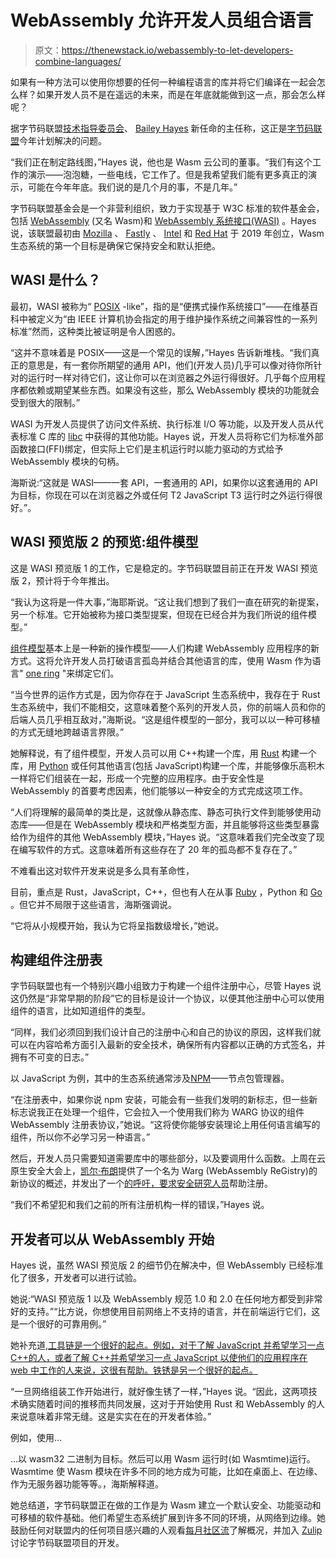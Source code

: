 # WebAssembly 允许开发人员组合语言

> 原文：<https://thenewstack.io/webassembly-to-let-developers-combine-languages/>

如果有一种方法可以使用你想要的任何一种编程语言的库并将它们编译在一起会怎么样？如果开发人员不是在遥远的未来，而是在年底就能做到这一点，那会怎么样呢？

据字节码联盟[技术指导委员会](https://github.com/bytecodealliance/governance/blob/main/TSC/charter.md)、 [Bailey Hayes](https://github.com/ricochet) 新任命的主任称，这正是[字节码联盟](https://bytecodealliance.org/)今年计划解决的问题。

“我们正在制定路线图，”Hayes 说，他也是 Wasm 云公司的董事。“我们有这个工作的演示——泡泡糖，一些电线，它工作了。但是我希望我们能有更多真正的演示，可能在今年年底。我们说的是几个月的事，不是几年。”

字节码联盟基金会是一个非营利组织，致力于实现基于 W3C 标准的软件基金会，包括 [WebAssembly](https://thenewstack.io/key-concepts/wasm/) (又名 Wasm)和 [WebAssembly 系统接口(WASI)](https://wasi.dev/) 。Hayes 说，该联盟最初由 [Mozilla](https://thenewstack.io/mozilla-and-the-planet-incinerating-ponzi-grifters/) 、 [Fastly](https://thenewstack.io/glitch-fastly-developer-experience/) 、 [Intel](https://thenewstack.io/intel-ceo-sheds-light-on-emerging-software-strategy/) 和 [Red Hat](https://thenewstack.io/red-hat-helps-make-kubernetes-security-more-accessible/) 于 2019 年创立，Wasm 生态系统的第一个目标是确保它保持安全和默认拒绝。

## WASI 是什么？

最初，WASI 被称为“ [POSIX](https://pubs.opengroup.org/onlinepubs/9699919799.2018edition/) -like”，指的是“便携式操作系统接口”——在维基百科中被定义为“由 IEEE 计算机协会指定的用于维护操作系统之间兼容性的一系列标准”然而，这种类比被证明是令人困惑的。

“这并不意味着是 POSIX——这是一个常见的误解，”Hayes 告诉新堆栈。“我们真正的意思是，有一套你所期望的通用 API，他们(开发人员)几乎可以像对待你所针对的运行时一样对待它们，这让你可以在浏览器之外运行得很好。几乎每个应用程序都依赖或期望某些东西。如果没有这些，那么 WebAssembly 模块的功能就会受到很大的限制。”

WASI 为开发人员提供了访问文件系统、执行标准 I/O 等功能，以及开发人员从代表标准 C 库的 [libc](https://man7.org/linux/man-pages/man7/libc.7.html) 中获得的其他功能。Hayes 说，开发人员将称它们为标准外部函数接口(FFI)绑定，但实际上它们是主机运行时以能力驱动的方式给予 WebAssembly 模块的句柄。

海斯说:“这就是 WASI——一套 API，一套通用的 API，如果你以这套通用的 API 为目标，你现在可以在浏览器之外或任何 T2 JavaScript T3 运行时之外运行得很好。”。

## WASI 预览版 2 的预览:组件模型

这是 WASI 预览版 1 的工作，它是稳定的。字节码联盟目前正在开发 WASI 预览版 2，预计将于今年推出。

“我认为这将是一件大事，”海耶斯说。“这让我们想到了我们一直在研究的新提案，另一个标准。它开始被称为接口类型提案，但现在已经合并为我们所说的组件模型。”

[组件模型](https://github.com/webassembly/component-model)基本上是一种新的操作模型——人们构建 WebAssembly 应用程序的新方式。这将允许开发人员打破语言孤岛并结合其他语言的库，使用 Wasm 作为语言" [one ring](https://lotr.fandom.com/wiki/One_Ring) "来绑定它们。

“当今世界的运作方式是，因为你存在于 JavaScript 生态系统中，我存在于 Rust 生态系统中，我们不能相交，这意味着整个系列的开发人员，你的前端人员和你的后端人员几乎相互敌对，”海斯说。“这是组件模型的一部分，我可以以一种可移植的方式无缝地跨越语言界限。”

她解释说，有了组件模型，开发人员可以用 C++构建一个库，用 [Rust](https://thenewstack.io/developers-most-likely-to-learn-go-and-rust-in-2023-survey-says/) 构建一个库，用 [Python](https://thenewstack.io/key-concepts/python/) 或任何其他语言(包括 JavaScript)构建一个库，并能够像乐高积木一样将它们组装在一起，形成一个完整的应用程序。由于安全性是 WebAssembly 的首要考虑因素，他们能够以一种安全的方式完成这项工作。

“人们将理解的最简单的类比是，这就像从静态库、静态可执行文件到能够使用动态库——但是在 WebAssembly 模块和严格类型方面，并且能够将这些类型暴露给作为组件的其他 WebAssembly 模块，”Hayes 说。“这意味着我们完全改变了现在编写软件的方式。这意味着所有这些存在了 20 年的孤岛都不复存在了。”

不难看出这对软件开发来说是多么具有革命性，

目前，重点是 Rust，JavaScript，C++，但也有人在从事 [Ruby](https://thenewstack.io/ruby-devs-try-sinatra-before-moving-up-to-ruby-on-rails/) ，Python 和 [Go](https://thenewstack.io/developers-most-likely-to-learn-go-and-rust-in-2023-survey-says/) 。但它并不局限于这些语言，海斯强调说。

“它将从小规模开始，我认为它将呈指数级增长，”她说。

## 构建组件注册表

字节码联盟也有一个特别兴趣小组致力于构建一个组件注册中心，尽管 Hayes 说这仍然是“非常早期的阶段”它的目标是设计一个协议，以便其他注册中心可以使用组件的语言，比如知道组件的类型。

“同样，我们必须回到我们设计自己的注册中心和自己的协议的原因，这样我们就可以在内容哈希方面引入最新的安全技术，确保所有内容都以正确的方式签名，并拥有不可变的日志。”

以 JavaScript 为例，其中的生态系统通常涉及[NPM](https://thenewstack.io/is-npm-a-hotbed-of-malware/)——节点包管理器。

“在注册表中，如果你说 npm 安装，可能会有一些我们发明的新标志，但一些新标志说我正在处理一个组件，它会拉入一个使用我们称为 WARG 协议的组件 WebAssembly 注册表协议，”她说。“这将使你能够安装理论上用任何语言编写的组件，所以你不必学习另一种语言。”

然后，开发人员只需要知道需要库中的哪些部分，以及要调用什么函数。上周在云原生安全大会上，[凯尔·布朗](https://github.com/Kylebrown9)提供了一个名为 Warg (WebAssembly ReGistry)的新协议的概述，并发出了一个[的呼吁，要求安全研究人员](https://www.youtube.com/watch?v=yjPRcGCwaTI)帮助注册。

“我们不希望犯和我们之前的所有注册机构一样的错误，”Hayes 说。

## 开发者可以从 WebAssembly 开始

Hayes 说，虽然 WASI 预览版 2 的细节仍在解决中，但 WebAssembly 已经标准化了很多，开发者可以进行试验。

她说:“WASI 预览版 1 以及 WebAssembly 规范 1.0 和 2.0 在任何地方都受到非常好的支持。”“比方说，你想使用目前网络上不支持的语言，并在前端运行它们，这是一个很好的可靠用例。”

她补充道,[工具链是一个很好的起点。例如，对于了解 JavaScript 并希望学习一点 C++的人，或者了解 C++并希望学习一点 JavaScript 以使他们的应用程序在 web 中工作的人来说，这很有帮助。铁锈是另一个很好的起点。](https://emscripten.org/)

“一旦网络组装工作开始进行，就好像生锈了一样，”Hayes 说。“因此，这两项技术确实随着时间的推移而共同发展，这对于开始使用 Rust 和 WebAssembly 的人来说意味着非常无缝。这是实实在在的开发者体验。”

例如，使用…

…以 wasm32 二进制为目标。然后可以用 Wasm 运行时(如 Wasmtime)运行。Wasmtime 使 Wasm 模块在许多不同的地方成为可能，比如在桌面上、在边缘、作为无服务器功能等等。，海斯解释道。

她总结道，字节码联盟正在做的工作是为 Wasm 建立一个默认安全、功能驱动和可移植的软件基础。他们希望生态系统扩展到许多不同的环境，从网络到边缘。她鼓励任何对联盟内的任何项目感兴趣的人观看[每月社区流](https://www.youtube.com/live/9pLa7PUhPYA?feature=share&t=25)了解概况，并加入 [Zulip](https://bytecodealliance.zulipchat.com/) 讨论字节码联盟项目的开发。

<svg xmlns:xlink="http://www.w3.org/1999/xlink" viewBox="0 0 68 31" version="1.1"><title>Group</title> <desc>Created with Sketch.</desc></svg>